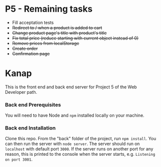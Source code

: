 # P5 - Remaining tasks

-   Fill acceptation tests
-   ~~Redirect to / when a product is added to cart~~
-   ~~Change product page's title with product's title~~
-   ~~Fix total price (reduce starting with current object instead of 0)~~
-   ~~Remove prices from localStorage~~
-   ~~Create order~~
-   ~~Confirmation page~~

# Kanap

This is the front end and back end server for Project 5 of the Web Developer path.

### Back end Prerequisites

You will need to have Node and `npm` installed locally on your machine.

### Back end Installation

Clone this repo. From the "back" folder of the project, run `npm install`. You
can then run the server with `node server`.
The server should run on `localhost` with default port `3000`. If the
server runs on another port for any reason, this is printed to the
console when the server starts, e.g. `Listening on port 3001`.
